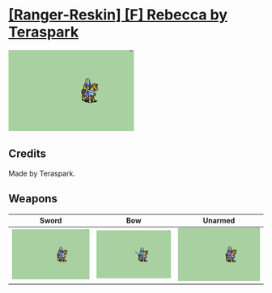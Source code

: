 # [\[Ranger-Reskin\] \[F\] Rebecca by Teraspark](./)
 

<img src="./1.%20Sword/Sword_000.png" alt="[Ranger-Reskin] [F] Rebecca by Teraspark standing" />

## Credits

Made by Teraspark.

## Weapons
 

|Sword |Bow |Unarmed |
|  :---: | :---: | :---: |
| <img alt="Sword animation" src="./1.%20Sword/Sword.gif" /> | <img alt="Bow animation" src="./5.%20Bow/Bow.gif" /> | <img alt="Unarmed animation" src="./8.%20Unarmed/Unarmed.gif" /> |
